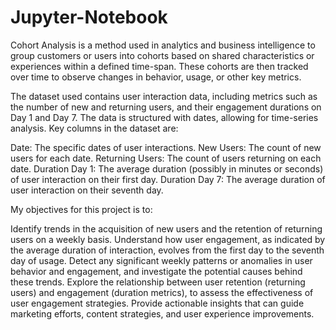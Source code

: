# Jupyter-Notebook

Cohort Analysis is a method used in analytics and business intelligence to group customers or users into cohorts based on shared characteristics or experiences within a defined time-span. These cohorts are then tracked over time to observe changes in behavior, usage, or other key metrics.

The dataset used contains user interaction data, including metrics such as the number of new and returning users, and their engagement durations on Day 1 and Day 7. The data is structured with dates, allowing for time-series analysis. Key columns in the dataset are:

Date: The specific dates of user interactions.
New Users: The count of new users for each date.
Returning Users: The count of users returning on each date.
Duration Day 1: The average duration (possibly in minutes or seconds) of user interaction on their first day.
Duration Day 7: The average duration of user interaction on their seventh day.

My objectives for this project is to:

Identify trends in the acquisition of new users and the retention of returning users on a weekly basis.
Understand how user engagement, as indicated by the average duration of interaction, evolves from the first day to the seventh day of usage.
Detect any significant weekly patterns or anomalies in user behavior and engagement, and investigate the potential causes behind these trends.
Explore the relationship between user retention (returning users) and engagement (duration metrics), to assess the effectiveness of user engagement strategies.
Provide actionable insights that can guide marketing efforts, content strategies, and user experience improvements.
